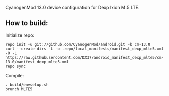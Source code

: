 CyanogenMod 13.0 device configuration for Dexp Ixion M 5 LTE.


How to build:
-------------

Initialize repo:

    repo init -u git://github.com/CyanogenMod/android.git -b cm-13.0
    curl --create-dirs -L -o .repo/local_manifests/manifest_dexp_mlte5.xml -O -L https://raw.githubusercontent.com/DX37/android_manifest_dexp_mlte5/cm-13.0/manifest_dexp_mlte5.xml
    repo sync

Compile:

    . build/envsetup.sh
    brunch MLTE5
